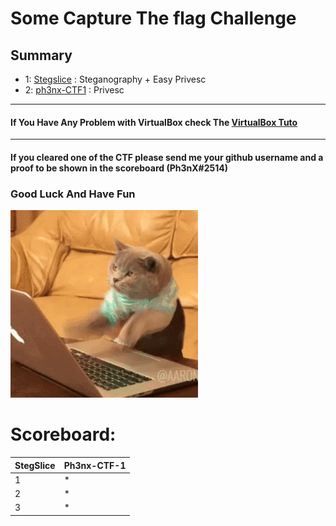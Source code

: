# Some Capture The flag Challenge

## Summary


* 1: [Stegslice](https://github.com/Ph3nX-Z/Capture-The-Flag-Rooms/tree/main/Stegslice)  : Steganography + Easy Privesc
* 2: [ph3nx-CTF1](https://github.com/Ph3nX-Z/Capture-The-Flag-Rooms/tree/main/ph3nx-CTF1) : Privesc

--------------------------------------------------------------------------------------------

#### If You Have Any Problem with VirtualBox check The [VirtualBox Tuto](https://github.com/Ph3nX-Z/Capture-The-Flag-Rooms/blob/main/Tuto-VirtualBox/README.md)
---------------------------------------------------------------------------------------------
#### If you cleared one of the CTF please send me your github username and a proof to be shown in the scoreboard (Ph3nX#2514)
### Good Luck And Have Fun 
![Alt Text](source.gif)


# Scoreboard:

  | StegSlice | Ph3nx-CTF-1 | 
  |-----------|-------------| 
1 |     *     |      *      |
2 |     *     |      *      |
3 |     *     |      *      |
